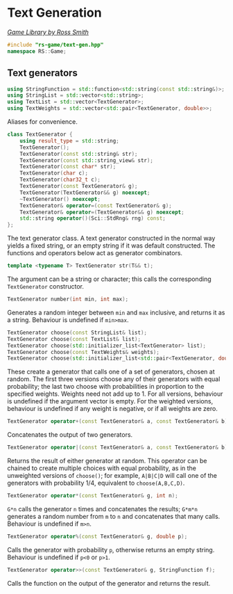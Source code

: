 # Text Generation

_[Game Library by Ross Smith](index.html)_

```c++
#include "rs-game/text-gen.hpp"
namespace RS::Game;
```

## Text generators

```c++
using StringFunction = std::function<std::string(const std::string&)>;
using StringList = std::vector<std::string>;
using TextList = std::vector<TextGenerator>;
using TextWeights = std::vector<std::pair<TextGenerator, double>>;
```

Aliases for convenience.

```c++
class TextGenerator {
    using result_type = std::string;
    TextGenerator();
    TextGenerator(const std::string& str);
    TextGenerator(const std::string_view& str);
    TextGenerator(const char* str);
    TextGenerator(char c);
    TextGenerator(char32_t c);
    TextGenerator(const TextGenerator& g);
    TextGenerator(TextGenerator&& g) noexcept;
    ~TextGenerator() noexcept;
    TextGenerator& operator=(const TextGenerator& g);
    TextGenerator& operator=(TextGenerator&& g) noexcept;
    std::string operator()(Sci::StdRng& rng) const;
};
```

The text generator class. A text generator constructed in the normal way
yields a fixed string, or an empty string if it was default constructed. The
functions and operators below act as generator combinators.

```c++
template <typename T> TextGenerator str(T&& t);
```

The argument can be a string or character; this calls the corresponding
`TextGenerator` constructor.

```c++
TextGenerator number(int min, int max);
```

Generates a random integer between `min` and `max` inclusive, and returns it
as a string. Behaviour is undefined if `min>max`.

```c++
TextGenerator choose(const StringList& list);
TextGenerator choose(const TextList& list);
TextGenerator choose(std::initializer_list<TextGenerator> list);
TextGenerator choose(const TextWeights& weights);
TextGenerator choose(std::initializer_list<std::pair<TextGenerator, double>> weights);
```

These create a generator that calls one of a set of generators, chosen at
random. The first three versions choose any of their generators with equal
probability; the last two choose with probabilities in proportion to the
specified weights. Weights need not add up to 1. For all versions, behaviour
is undefined if the argument vector is empty. For the weighted versions,
behaviour is undefined if any weight is negative, or if all weights are zero.

```c++
TextGenerator operator+(const TextGenerator& a, const TextGenerator& b);
```

Concatenates the output of two generators.

```c++
TextGenerator operator|(const TextGenerator& a, const TextGenerator& b);
```

Returns the result of either generator at random. This operator can be chained
to create multiple choices with equal probability, as in the unweighted
versions of `choose()`; for example, `A|B|C|D` will call one of the generators
with probability 1/4, equivalent to `choose(A,B,C,D)`.

```c++
TextGenerator operator*(const TextGenerator& g, int n);
```

`G*n` calls the generator `n` times and concatenates the results; `G*m*n`
generates a random number from `m` to `n` and concatenates that many calls.
Behaviour is undefined if `m>n`.

```c++
TextGenerator operator%(const TextGenerator& g, double p);
```

Calls the generator with probability `p`, otherwise returns an empty string.
Behaviour is undefined if `p<0` or `p>1`.

```c++
TextGenerator operator>>(const TextGenerator& g, StringFunction f);
```

Calls the function on the output of the generator and returns the result.
